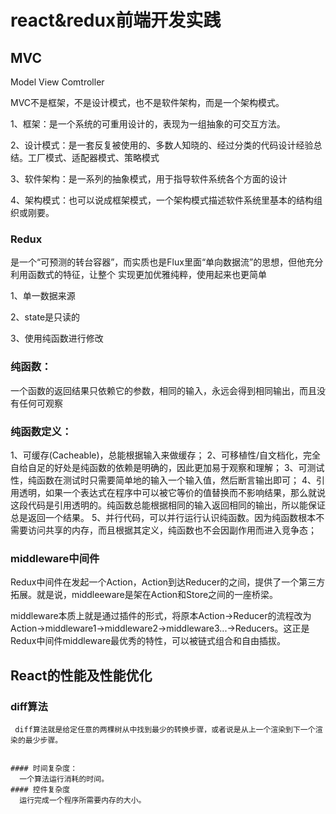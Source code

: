 # react&redux前端开发实践


## MVC
Model
View
Comtroller

MVC不是框架，不是设计模式，也不是软件架构，而是一个架构模式。

1、框架：是一个系统的可重用设计的，表现为一组抽象的可交互方法。

2、设计模式：是一套反复被使用的、多数人知晓的、经过分类的代码设计经验总结。工厂模式、适配器模式、策略模式

3、软件架构：是一系列的抽象模式，用于指导软件系统各个方面的设计

4、架构模式：也可以说成框架模式，一个架构模式描述软件系统里基本的结构组织或刚要。





### Redux
是一个“可预测的转台容器”，而实质也是Flux里面“单向数据流”的思想，但他充分利用函数式的特征，让整个 实现更加优雅纯粹，使用起来也更简单


1、单一数据来源

2、state是只读的

3、使用纯函数进行修改


### 纯函数：
一个函数的返回结果只依赖它的参数，相同的输入，永远会得到相同输出，而且没有任何可观察
### 纯函数定义：
1、可缓存(Cacheable)，总能根据输入来做缓存；
2、可移植性/自文档化，完全自给自足的好处是纯函数的依赖是明确的，因此更加易于观察和理解；
3、可测试性，纯函数在测试时只需要简单地的输入一个输入值，然后断言输出即可；
4、引用透明，如果一个表达式在程序中可以被它等价的值替换而不影响结果，那么就说这段代码是引用透明的。纯函数总能根据相同的输入返回相同的输出，所以能保证总是返回一个结果。
5、并行代码，可以并行运行认识纯函数。因为纯函数根本不需要访问共享的内存，而且根据其定义，纯函数也不会因副作用而进入竞争态；



 

 ### middleware中间件

 Redux中间件在发起一个Action，Action到达Reducer的之间，提供了一个第三方拓展。就是说，middleeware是架在Action和Store之间的一座桥梁。


 middleware本质上就是通过插件的形式，将原本Action->Reducer的流程改为Action->middleware1->middleware2->middleware3...->Reducers。这正是Redux中间件middleware最优秀的特性，可以被链式组合和自由插拔。



 ## React的性能及性能优化

 ### diff算法
    
     diff算法就是给定任意的两棵树从中找到最少的转换步骤，或者说是从上一个渲染到下一个渲染的最少步骤。


    #### 时间复杂度：
      一个算法运行消耗的时间。
    #### 控件复杂度
      运行完成一个程序所需要内存的大小。

    
    